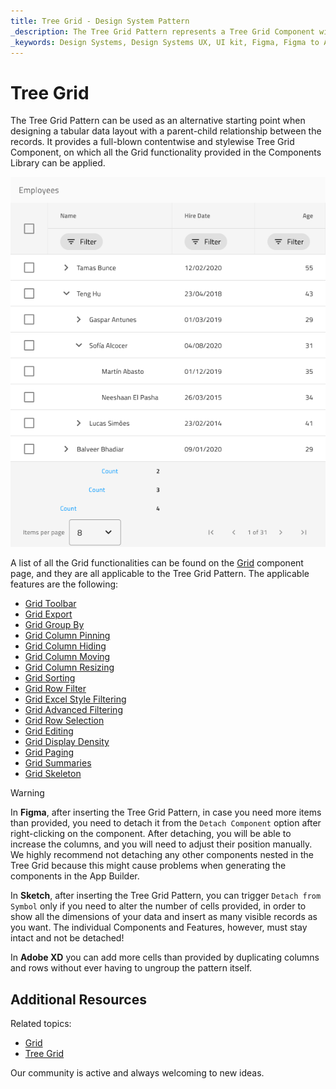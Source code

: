 ```yaml
---
title: Tree Grid - Design System Pattern
_description: The Tree Grid Pattern represents a Tree Grid Component with sub-levels nested and features applied in a ready-to-use element.
_keywords: Design Systems, Design Systems UX, UI kit, Figma, Figma to Angular, Export code from Figma, Figma to HTML, Figma UI kits, Sketch, Ignite UI for Angular, Sketch to Angular, Angular, Angular Design System, Export code from Sketch, Design Kits for Angular, Sketch HTML, Sketch to HTML, Sketch UI kits, Adobe XD, Adobe XD to Angular, Export code from Adobe XD, Adobe XD to HTML, Adobe XD UI kits
---
```


# Tree Grid

The Tree Grid Pattern can be used as an alternative starting point when designing a tabular data layout with a parent-child relationship between the records. It provides a full-blown contentwise and stylewise Tree Grid Component, on which all the Grid functionality provided in the Components Library can be applied.

<img class="responsive-img" src="../images/tree_grid.png" srcset="../images/tree_grid@2x.png 2x" />
<div class="divider--half"></div>

A list of all the Grid functionalities can be found on the [Grid](../components/grid.md) component page, and they are all applicable to the Tree Grid Pattern. The applicable features are the following:

- [Grid Toolbar](../components/grid-toolbar.md)
- [Grid Export](../components/grid-export.md)
- [Grid Group By](../components/grid-grouping.md)
- [Grid Column Pinning](../components/grid-column-pinning.md)
- [Grid Column Hiding](../components/grid-column-hiding.md)
- [Grid Column Moving](../components/grid-column-moving.md)
- [Grid Column Resizing](../components/grid-column-resizing.md)
- [Grid Sorting](../components/grid-sorting.md)
- [Grid Row Filter](../components/grid-row-filter.md)
- [Grid Excel Style Filtering](../components/grid-excel-style-filter.md)
- [Grid Advanced Filtering](../components/grid-advanced-filter.md)
- [Grid Row Selection](../components/grid-row-selection.md)
- [Grid Editing](../components/grid-editing.md)
- [Grid Display Density](../components/grid-display-density.md)
- [Grid Paging](../components/grid-paging.md)
- [Grid Summaries](../components/grid-summaries.md)
- [Grid Skeleton](../components/grid-skeleton.md)

> [!WARNING]
> In **Figma**, after inserting the Tree Grid Pattern, in case you need more items than provided, you need to detach it from the `Detach Component` option after right-clicking on the component. After detaching, you will be able to increase the columns, and you will need to adjust their position manually. We highly recommend not detaching any other components nested in the Tree Grid because this might cause problems when generating the components in the App Builder.
>
> In **Sketch**, after inserting the Tree Grid Pattern, you can trigger `Detach from Symbol` only if you need to alter the number of cells provided, in order to show all the dimensions of your data and insert as many visible records as you want. The individual Components and Features, however, must stay intact and not be detached!
>
> In **Adobe XD** you can add more cells than provided by duplicating columns and rows without ever having to ungroup the pattern itself.

## Additional Resources

Related topics:

- [Grid](../components/grid.md)
- [Tree Grid](../components/tree-grid.md)

Our community is active and always welcoming to new ideas.